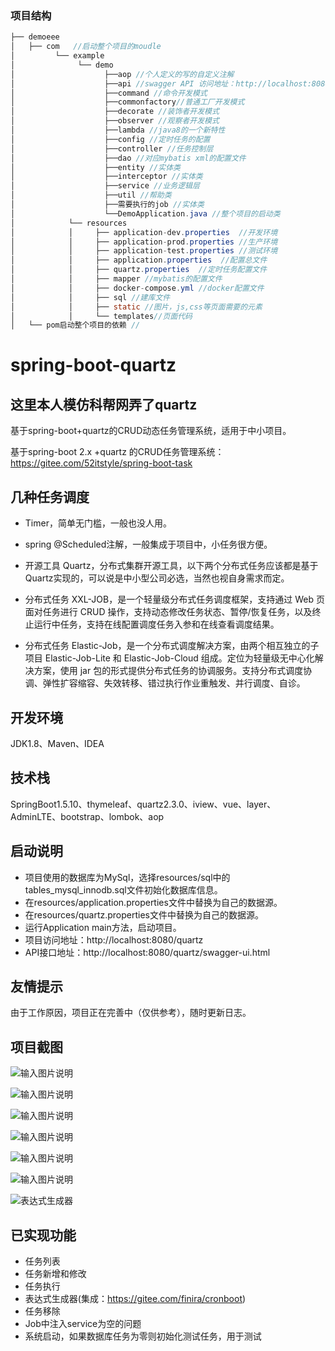 ### 项目结构
```java
├── demoeee
│   ├── com   //启动整个项目的moudle   
│         └── example
│              └── demo
│                    ├──aop //个人定义的写的自定义注解
│                    ├──api //swagger API 访问地址：http://localhost:8080/quartz/swagger-ui.html
│                    ├──command //命令开发模式
│                    ├──commonfactory//普通工厂开发模式
│                    ├──decorate //装饰者开发模式
│                    ├──observer //观察者开发模式
│                    ├──lambda //java8的一个新特性
│                    ├──config //定时任务的配置
│                    ├──controller //任务控制层
│                    ├──dao //对应mybatis xml的配置文件
│                    ├──entity //实体类
│                    ├──interceptor //实体类
│                    ├──service //业务逻辑层
│                    ├──util //帮助类
│                    ├──需要执行的job //实体类
│                    └──DemoApplication.java //整个项目的启动类  
│            └── resources
│            │     ├── application-dev.properties  //开发环境
│            │     ├── application-prod.properties //生产环境
│            │     ├── application-test.properties //测试环境
│            │     ├── application.properties  //配置总文件
│            │     ├── quartz.properties  //定时任务配置文件
│            │     ├── mapper //mybatis的配置文件
│            │     ├── docker-compose.yml //docker配置文件
│            │     ├── sql //建库文件
│            │     ├── static //图片，js,css等页面需要的元素
│            │     └── templates//页面代码
│   └── pom启动整个项目的依赖 //

```

# spring-boot-quartz

## 这里本人模仿科帮网弄了quartz

基于spring-boot+quartz的CRUD动态任务管理系统，适用于中小项目。


基于spring-boot 2.x +quartz 的CRUD任务管理系统：https://gitee.com/52itstyle/spring-boot-task


## 几种任务调度

- Timer，简单无门槛，一般也没人用。

- spring @Scheduled注解，一般集成于项目中，小任务很方便。

- 开源工具 Quartz，分布式集群开源工具，以下两个分布式任务应该都是基于Quartz实现的，可以说是中小型公司必选，当然也视自身需求而定。

- 分布式任务 XXL-JOB，是一个轻量级分布式任务调度框架，支持通过 Web 页面对任务进行 CRUD 操作，支持动态修改任务状态、暂停/恢复任务，以及终止运行中任务，支持在线配置调度任务入参和在线查看调度结果。

- 分布式任务 Elastic-Job，是一个分布式调度解决方案，由两个相互独立的子项目 Elastic-Job-Lite 和 Elastic-Job-Cloud 组成。定位为轻量级无中心化解决方案，使用 jar 包的形式提供分布式任务的协调服务。支持分布式调度协调、弹性扩容缩容、失效转移、错过执行作业重触发、并行调度、自诊。


## 开发环境

JDK1.8、Maven、IDEA

## 技术栈

SpringBoot1.5.10、thymeleaf、quartz2.3.0、iview、vue、layer、AdminLTE、bootstrap、lombok、aop

## 启动说明
- 项目使用的数据库为MySql，选择resources/sql中的tables_mysql_innodb.sql文件初始化数据库信息。
- 在resources/application.properties文件中替换为自己的数据源。
- 在resources/quartz.properties文件中替换为自己的数据源。
- 运行Application main方法，启动项目。
- 项目访问地址：http://localhost:8080/quartz
- API接口地址：http://localhost:8080/quartz/swagger-ui.html

## 友情提示
由于工作原因，项目正在完善中（仅供参考），随时更新日志。

## 项目截图

![输入图片说明](/doc/pic1.png "登录界面")

![输入图片说明](/doc/主页面.png "主页面")

![输入图片说明](/doc/个人主页.png "个人主页")

![输入图片说明](/doc/任务页面.png "任务页面")

![输入图片说明](/doc/表达式.png "表达式生成器页面")

![输入图片说明](/doc/添加定时任务.png "添加定时任务界面")

![表达式生成器](/doc/页面配色.png "配色页面")


## 已实现功能

- 任务列表
- 任务新增和修改
- 任务执行
- 表达式生成器(集成：https://gitee.com/finira/cronboot)
- 任务移除
- Job中注入service为空的问题
- 系统启动，如果数据库任务为零则初始化测试任务，用于测试

